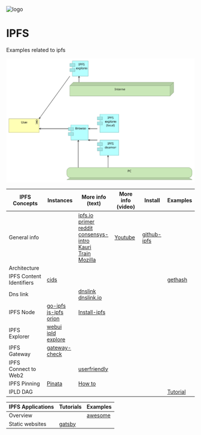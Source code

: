 ![logo][]

[logo]:   https://web3examples.github.io/logo.png

# IPFS
Examples related to ipfs

![](architecture/ipfs.svg)


| IPFS Concepts   | Instances                   | More info (text) | More info (video) |   Install  |  Examples |
| --------------- |  ---------                  | ---------       | ---------          | ---------  |  -------- | 
| General info    |                                    | [ipfs.io]<br>[primer]<br>[reddit]<br>[consensys-intro]<br>[Kauri]<br>[Train]<br>[Mozilla]|[Youtube]| [github-ipfs] 
| Architecture    |                                    | 
| IPFS Content Identifiers | [cids]                    |                 |                    |            |[gethash](gethash) 
| Dns link        |                                    | [dnslink]<br>[dnslink.io]      |
| IPFS Node       | [go-ipfs]<br>[js-ipfs]<br>[orion]  | [Install-ipfs]
| IPFS Explorer   | [webui]<br> [ipld explore]
| IPFS Gateway    | [gateway-check] |
| IPFS Connect to Web2 |                        | [userfriendly]
| IPFS Pinning    | [Pinata] | [How to]
| IPLD DAG        |                               |                |                    |          |  [Tutorial] |

[ipfs.io]:         https://ipfs.io
[primer]:          http://dweb-primer.ipfs.io 
[reddit]:          https://www.reddit.com/r/IPFS
[IPFS Alpha Demo]: https://www.youtube.com/watch?v=8CMxDNuuAiQ
[Install IPFS]:    https://docs.ipfs.io/introduction/install/
[Tutorial]:        https://proto.school/#/tutorials
[go-ipfs]:         https://github.com/ipfs/go-ipfs
[js-ipfs]:         https://github.com/ipfs/js-ipfs
[orion]:           https://orion.siderus.io
[webui]:           https://webui.ipfs.io
[ipld explore]:    https://explore.ipld.io/
[gateway-check]:   https://ipfs.github.io/public-gateway-checker
[github-ipfs]:     https://github.com/ipfs
[userfriendly]:    https://hackernoon.com/ten-terrible-attempts-to-make-the-inter-planetary-file-system-human-friendly-e4e95df0c6fa
[cids]:            https://docs.ipfs.io/guides/concepts/cid/
[dnslink]:         https://docs.ipfs.io/guides/concepts/dnslink/
[dnslink.io]:      http://dnslink.io/
[consensys-intro]: https://medium.com/@ConsenSys/an-introduction-to-ipfs-9bba4860abd0 
[Pinata]:          https://pinata.cloud
[How to]:          https://medium.com/pinata/how-to-pin-to-ipfs-effortlessly-ba3437b33885
[Install-ipfs]:    https://kauri.io/article/b01b9b7bebcd4ebf80edf021bdd0e232
[Kauri]:           https://kauri.io/search-results?q=ipfs
[Train]:           https://decentralized.blog/getting-to-know-ipfs.html
[Youtube]:         https://www.youtube.com/results?search_query=ipfs
[Mozilla]:         https://hacks.mozilla.org/?s=ipfs

| IPFS Applications | Tutorials |  Examples |                 
| --------------- |  ---------   | ------|
| Overview         |             | [awesome][] |
| Static websites  | [gatsby][]  |   |


[gatsby]:     https://interplanetarygatsby.com/ipfs-deploy/
[awesome]:    https://awesome.ipfs.io


